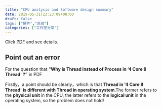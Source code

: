 ```yaml
---
title: "CPU analysis and Software design summary"
date: 2019-05-31T23:23:09+08:00
draft: false
tags: ["硬件","总结"]
categories: ["工作室分享"]
---
```


Click [PDF](https://cdn.coden.hk/c422/weekly-keynote/2019-5-31-yangjin/5.30工作室分享会.pdf) and see details.

## Point out an error

For the question that **"Why is Thread instead of Process in ‘4 Core 8 Thread' ?”** in PDF

Firstly，a point should be clearly，which is that **Thread in '4 Core 8 Thread' is different with Thread in operating system**.The former refers to the **physical unit** in the CPU, the latter refers to the **logical unit** in the operating system, so the problem does not hold!
